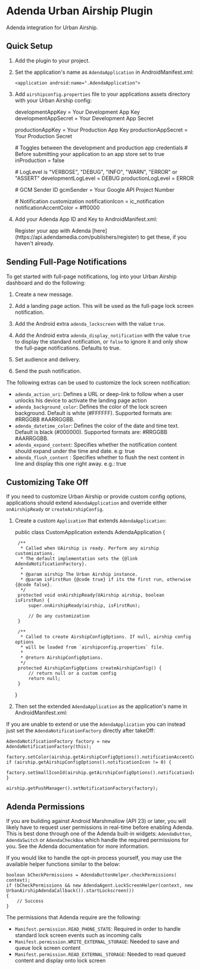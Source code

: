 # Adenda Urban Airship Plugin

Adenda integration for Urban Airship.

## Quick Setup

1) Add the plugin to your project.

2) Set the application's name as `AdendaApplication` in AndroidManifest.xml:

    `<application android:name=".AdendaApplication">`

3) Add `airshipconfig.properties` file to your applications assets directory with your Urban Airship config:

    developmentAppKey = Your Development App Key
    developmentAppSecret = Your Development App Secret
    
    productionAppKey = Your Production App Key
    productionAppSecret = Your Production Secret
    
    \# Toggles between the development and production app credentials
    \# Before submitting your application to an app store set to true
    inProduction = false
    
    \# LogLevel is "VERBOSE", "DEBUG", "INFO", "WARN", "ERROR" or "ASSERT"
    developmentLogLevel = DEBUG
    productionLogLevel = ERROR
    
    \# GCM Sender ID
    gcmSender = Your Google API Project Number
    
    \# Notification customization
    notificationIcon = ic_notification
    notificationAccentColor = #ff0000

4) Add your Adenda App ID and Key to AndroidManifest.xml:

    <meta-data android:name="adenda_app_id" android:value="Your App ID"/>
    <meta-data android:name="adenda_app_key" android:value="Your App Key"/>
   Register your app with Adenda [here](https://api.adendamedia.com/publishers/register) to get these, if you haven't already. 
  
## Sending Full-Page Notifications

To get started with full-page notifications, log into your Urban Airship dashboard and do the following:

1) Create a new message.

3) Add a landing page action. This will be used as the full-page lock screen notification.

4) Add the Android extra `adenda_lockscreen` with the value `true`.

5) Add the Android extra `adenda_display_notification` with the value `true` to display the standard notification, or `false` to ignore it and only show the full-page notifications. Defaults to true.

5) Set audience and delivery.

6) Send the push notification.

The following extras can be used to customize the lock screen notification:

- `adenda_action_uri`: Defines a URL or deep-link to follow when a user unlocks his device to activate the landing page action
- `adenda_background_color`: Defines the color of the lock screen background. Default is white (#FFFFFF). Supported formats are: #RRGGBB #AARRGGBB.
- `adenda_datetime_color`: Defines the color of the date and time text. Default is black (#000000). Supported formats are: #RRGGBB #AARRGGBB.
- `adenda_expand_content`: Specifies whether the notification content should expand under the time and date. e.g: true
- `adenda_flush_content` : Specifies whether to flush the next content in line and display this one right away. e.g.: true

## Customizing Take Off

If you need to customize Urban Airship or provide custom config options, applications should
extend  ``AdendaApplication`` and override either ``onAirshipReady`` or ``createAirshipConfig``.

1) Create a custom `Application` that extends `AdendaApplication`:

   public class CustomApplication extends AdendaApplication {
        
        /**
         * Called when UAirship is ready. Perform any airship customizations.
         * The default implementation sets the {@link AdendaNotificationFactory}.
         *
         * @param airship The Urban Airship instance.
         * @param isFirstRun {@code true} if its the first run, otherwise {@code false}.
         */
        protected void onAirshipReady(UAirship airship, boolean isFirstRun) {
            super.onAirshipReady(airship, isFirstRun);
            
            // Do any customization
        }
    
        /**
         * Called to create AirshipConfigOptions. If null, airship config options
         * will be loaded from `airshipconfig.properties` file.
         *
         * @return AirshipConfigOptions.
         */
        protected AirshipConfigOptions createAirshipConfig() {
            // return null or a custom config
            return null;
        }
    }


2) Then set the extended `AdendaApplication` as the application's name in AndroidManifest.xml:

    <application android:name=".CustomApplication">


If you are unable to extend or use the `AdendaApplication` you can instead just set the `AdendaNotificationFactory`
directly after takeOff:

    AdendaNotificationFactory factory = new AdendaNotificationFactory(this);

    factory.setColor(airship.getAirshipConfigOptions().notificationAccentColor);
    if (airship.getAirshipConfigOptions().notificationIcon != 0) {
        factory.setSmallIconId(airship.getAirshipConfigOptions().notificationIcon);
    }

    airship.getPushManager().setNotificationFactory(factory);
    
## Adenda Permissions

If you are building against Android Marshmallow (API 23) or later, you will likely have to request user permissions in real-time before enabling Adenda. This is best done through one of the Adenda built-in widgets: `AdendaButton`, `AdendaSwitch` or `AdendaCheckBox` which handle the required permissions for you. See the Adenda documentation for more information.

If you would like to handle the opt-in process yourself, you may use the available helper functions similar to the below:

    boolean bCheckPermissions = AdendaButtonHelper.checkPermissions( context);
    if (bCheckPermissions && new AdendaAgent.LockScreenHelper(context, new UrbanAirshipAdendaCallback()).startLockscreen())
    {
        // Success
    }
The permissions that Adenda require are the following:
- `Manifest.permission.READ_PHONE_STATE`: Required in order to handle standard lock screen events such as incoming calls
- `Manifest.permission.WRITE_EXTERNAL_STORAGE`: Needed to save and queue lock screen content 
- `Manifest.permission.READ_EXTERNAL_STORAGE`: Needed to read queued content and display onto lock screen
